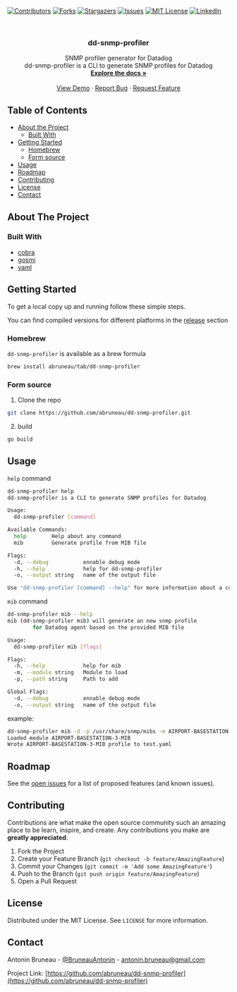 [![Contributors][contributors-shield]][contributors-url]
[![Forks][forks-shield]][forks-url]
[![Stargazers][stars-shield]][stars-url]
[![Issues][issues-shield]][issues-url]
[![MIT License][license-shield]][license-url]
[![LinkedIn][linkedin-shield]][linkedin-url]



<!-- PROJECT LOGO -->
<br />
<p align="center">
  <!-- <a href="https://github.com/abruneau/dd-snmp-profiler">
    <img src="images/logo.png" alt="Logo" width="80" height="80">
  </a> -->

  <h3 align="center">dd-snmp-profiler</h3>

  <p align="center">
    SNMP profiler generator for Datadog
    <br />
    dd-snmp-profiler is a CLI to generate SNMP profiles for Datadog
    <br />
    <a href="https://github.com/abruneau/dd-snmp-profiler"><strong>Explore the docs »</strong></a>
    <br />
    <br />
    <a href="https://github.com/abruneau/dd-snmp-profiler">View Demo</a>
    ·
    <a href="https://github.com/abruneau/dd-snmp-profiler/issues">Report Bug</a>
    ·
    <a href="https://github.com/abruneau/dd-snmp-profiler/issues">Request Feature</a>
  </p>
</p>



<!-- TABLE OF CONTENTS -->
## Table of Contents

* [About the Project](#about-the-project)
  * [Built With](#built-with)
* [Getting Started](#getting-started)
  * [Homebrew](#homebrew)
  * [Form source](#form-source)
* [Usage](#usage)
* [Roadmap](#roadmap)
* [Contributing](#contributing)
* [License](#license)
* [Contact](#contact)
<!-- * [Acknowledgements](#acknowledgements) -->



<!-- ABOUT THE PROJECT -->
## About The Project

<!-- [![Product Name Screen Shot][product-screenshot]](https://example.com) -->

<!-- Here's a blank template to get started:
**To avoid retyping too much info. Do a search and replace with your text editor for the following:**
`abruneau`, `dd-snmp-profiler`, `BruneauAntonin`, `antonin.bruneau@gmail.com` -->


### Built With

* [cobra](https://github.com/spf13/cobra)
* [gosmi](github.com/sleepinggenius2/gosmi)
* [yaml](https://github.com/go-yaml/yaml)



<!-- GETTING STARTED -->
## Getting Started

To get a local copy up and running follow these simple steps.

You can find compiled versions for different platforms in the [release](https://github.com/abruneau/dd-snmp-profiler/releases) section

### Homebrew

`dd-snmp-profiler` is available as a brew formula

```sh
brew install abruneau/tab/dd-snmp-profiler
```

### Form source

1. Clone the repo
```sh
git clone https://github.com/abruneau/dd-snmp-profiler.git
```
2. build
```sh
go build
```



<!-- USAGE EXAMPLES -->
## Usage

`help` command
```sh
dd-snmp-profiler help
dd-snmp-profiler is a CLI to generate SNMP profiles for Datadog

Usage:
  dd-snmp-profiler [command]

Available Commands:
  help        Help about any command
  mib         Generate profile from MIB file

Flags:
  -d, --debug           ennable debug mode
  -h, --help            help for dd-snmp-profiler
  -o, --output string   name of the output file

Use "dd-snmp-profiler [command] --help" for more information about a command.
```

`mib` command
```sh
dd-snmp-profiler mib --help
mib (dd-snmp-profiler mib) will generate an new snmp profile
        for Datadog agent based on the provided MIB file

Usage:
  dd-snmp-profiler mib [flags]

Flags:
  -h, --help            help for mib
  -m, --module string   Module to load
  -p, --path string     Path to add

Global Flags:
  -d, --debug           ennable debug mode
  -o, --output string   name of the output file
```

example:
```sh
dd-snmp-profiler mib -d -p /usr/share/snmp/mibs -m AIRPORT-BASESTATION-3-MIB -o test.yaml  
Loaded module AIRPORT-BASESTATION-3-MIB
Wrote AIRPORT-BASESTATION-3-MIB profile to test.yaml
```

<!-- ROADMAP -->
## Roadmap

See the [open issues](https://github.com/abruneau/dd-snmp-profiler/issues) for a list of proposed features (and known issues).



<!-- CONTRIBUTING -->
## Contributing

Contributions are what make the open source community such an amazing place to be learn, inspire, and create. Any contributions you make are **greatly appreciated**.

1. Fork the Project
2. Create your Feature Branch (`git checkout -b feature/AmazingFeature`)
3. Commit your Changes (`git commit -m 'Add some AmazingFeature'`)
4. Push to the Branch (`git push origin feature/AmazingFeature`)
5. Open a Pull Request



<!-- LICENSE -->
## License

Distributed under the MIT License. See `LICENSE` for more information.



<!-- CONTACT -->
## Contact

Antonin Bruneau - [@BruneauAntonin](https://twitter.com/BruneauAntonin) - antonin.bruneau@gmail.com

Project Link: [https://github.com/abruneau/dd-snmp-profiler](https://github.com/abruneau/dd-snmp-profiler)



<!-- ACKNOWLEDGEMENTS
## Acknowledgements

* []()
* []()
* []() -->





<!-- MARKDOWN LINKS & IMAGES -->
<!-- https://www.markdownguide.org/basic-syntax/#reference-style-links -->
[contributors-shield]: https://img.shields.io/github/contributors/abruneau/dd-snmp-profiler.svg?style=flat-square
[contributors-url]: https://github.com/abruneau/dd-snmp-profiler/graphs/contributors
[forks-shield]: https://img.shields.io/github/forks/abruneau/dd-snmp-profiler.svg?style=flat-square
[forks-url]: https://github.com/abruneau/dd-snmp-profiler/network/members
[stars-shield]: https://img.shields.io/github/stars/abruneau/dd-snmp-profiler.svg?style=flat-square
[stars-url]: https://github.com/abruneau/dd-snmp-profiler/stargazers
[issues-shield]: https://img.shields.io/github/issues/abruneau/dd-snmp-profiler.svg?style=flat-square
[issues-url]: https://github.com/abruneau/dd-snmp-profiler/issues
[license-shield]: https://img.shields.io/github/license/abruneau/dd-snmp-profiler.svg?style=flat-square
[license-url]: https://github.com/abruneau/dd-snmp-profiler/blob/main/LICENSE
[linkedin-shield]: https://img.shields.io/badge/-LinkedIn-black.svg?style=flat-square&logo=linkedin&colorB=555
[linkedin-url]: https://www.linkedin.com/in/antoninbruneau
[product-screenshot]: images/screenshot.png
